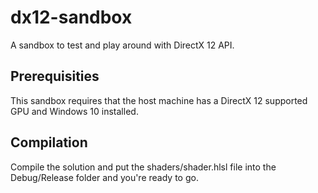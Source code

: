# dx12-sandbox
A sandbox to test and play around with DirectX 12 API.

## Prerequisities
This sandbox requires that the host machine has a DirectX 12 supported GPU and Windows 10 installed.

## Compilation
Compile the solution and put the shaders/shader.hlsl file into the Debug/Release folder and you're ready to go.